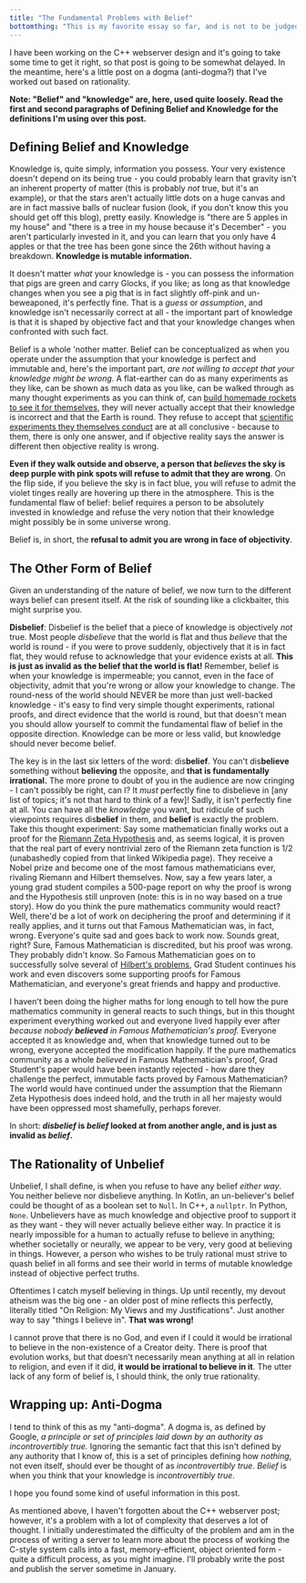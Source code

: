 ```yaml
---
title: "The Fundamental Problems with Belief"
bottomthing: "This is my favorite essay so far, and is not to be judged by the title - I couldn't think of anything that fit better."
---
```


I have been working on the C++ webserver design and it's going to take some time to get it right, so that post is going to be somewhat delayed. In the meantime, here's a little post on a dogma (anti-dogma?) that I've worked out based on rationality.

**Note: "Belief" and "knowledge" are, here, used quite loosely. Read the first and second paragraphs of Defining Belief and Knowledge for the definitions I'm using over this post.**

## Defining Belief and Knowledge

Knowledge is, quite simply, information you possess. Your very existence doesn't depend on its being true - you could probably learn that gravity isn't an inherent property of matter (this is probably *not* true, but it's an example), or that the stars aren't actually little dots on a huge canvas and are in fact massive balls of nuclear fusion (look, if you don't know this you should get off this blog), pretty easily. Knowledge is "there are 5 apples in my house" and "there is a tree in my house because it's December" - you aren't particularly invested in it, and you can learn that you only have 4 apples or that the tree has been gone since the 26th without having a breakdown. **Knowledge is mutable information.**

It doesn't matter *what* your knowledge is - you can possess the information that pigs are green and carry Glocks, if you like; as long as that knowledge changes when you see a pig that is in fact slightly off-pink and un-beweaponed, it's perfectly fine. That is a *guess* or *assumption*, and knowledge isn't necessarily correct at all - the important part of knowledge is that it is shaped by objective fact and that your knowledge changes when confronted with such fact.

Belief is a whole 'nother matter. Belief can be conceptualized as when you operate under the assumption that your knowledge is perfect and immutable and, here's the important part, *are not willing to accept that your knowledge might be wrong*. A flat-earther can do as many experiments as they like, can be shown as much data as you like, can be walked through as many thought experiments as you can think of, can [build homemade rockets to see it for themselves](https://www.bbc.com/news/av/technology-43064922), they will never actually accept that their knowledge is incorrect and that the Earth is round. They refuse to accept that [scientific experiments they themselves conduct](https://www.businessinsider.com/flat-earthers-tried-to-prove-the-earth-was-flat-and-it-did-not-go-well-2019-2) are at all conclusive - because to them, there is only one answer, and if objective reality says the answer is different then objective reality is wrong.

**Even if they walk outside and observe, a person that _believes_ the sky is deep purple with pink spots will refuse to admit that they are wrong**. On the flip side, if you believe the sky is in fact blue, you will refuse to admit the violet tinges really are hovering up there in the atmosphere. This is the fundamental flaw of belief: belief requires a person to be absolutely invested in knowledge and refuse the very notion that their knowledge might possibly be in some universe wrong.

Belief is, in short, the **refusal to admit you are wrong in face of objectivity**.

## The Other Form of Belief

Given an understanding of the nature of belief, we now turn to the different ways belief can present itself. At the risk of sounding like a clickbaiter, this might surprise you.

**Disbelief**: Disbelief is the belief that a piece of knowledge is objectively *not* true. Most people *disbelieve* that the world is flat and thus *believe* that the world is round - if you were to prove suddenly, objectively that it is in fact flat, they would refuse to acknowledge that your evidence exists at all. **This is just as invalid as the belief that the world is flat!** Remember, belief is when your knowledge is impermeable; you cannot, even in the face of objectivity, admit that you're wrong or allow your knowledge to change. The round-ness of the world should NEVER be more than just well-backed knowledge - it's easy to find very simple thought experiments, rational proofs, and direct evidence that the world is round, but that doesn't mean you should allow yourself to commit the fundamental flaw of belief in the opposite direction. Knowledge can be more or less valid, but knowledge should never become belief.

The key is in the last six letters of the word: dis**belief**. You can't dis**believe** something without **believing** the opposite, and **that is fundamentally irrational.** The more prone to doubt of you in the audience are now cringing - I can't possibly be right, can I? It *must* perfectly fine to disbelieve in [any list of topics; it's not that hard to think of a few]! Sadly, it isn't perfectly fine at all. You can have all the *knowledge* you want, but ridicule of such viewpoints requires dis**belief** in them, and **belief** is exactly the problem. Take this thought experiment: Say some mathematician finally works out a proof for the [Riemann Zeta Hypothesis](https://en.wikipedia.org/wiki/Riemann_hypothesis) and, as seems logical, it is proven that the real part of every nontrivial zero of the Riemann zeta function is 1/2 (unabashedly copied from that linked Wikipedia page). They receive a Nobel prize and become one of the most famous mathematicians ever, rivaling Riemann and Hilbert themselves. Now, say a few years later, a young grad student compiles a 500-page report on why the proof is wrong and the Hypothesis still unproven (note: this is in no way based on a true story). How do you think the pure mathematics community would react? Well, there'd be a lot of work on deciphering the proof and determining if it really applies, and it turns out that Famous Mathematician was, in fact, wrong. Everyone's quite sad and goes back to work now. Sounds great, right? Sure, Famous Mathematician is discredited, but his proof was wrong. They probably didn't know. So Famous Mathematician goes on to successfully solve several of [Hilbert's problems](https://en.wikipedia.org/wiki/Hilbert%27s_problems), Grad Student continues his work and even discovers some supporting proofs for Famous Mathematician, and everyone's great friends and happy and productive.

I haven't been doing the higher maths for long enough to tell how the pure mathematics community in general reacts to such things, but in this thought experiment everything worked out and everyone lived happily ever after _because nobody **believed** in Famous Mathematician's proof._ Everyone accepted it as knowledge and, when that knowledge turned out to be wrong, everyone accepted the modification happily. If the pure mathematics community as a whole *believed* in Famous Mathematician's proof, Grad Student's paper would have been instantly rejected - how dare they challenge the perfect, immutable facts proved by Famous Mathematician? The world would have continued under the assumption that the Riemann Zeta Hypothesis does indeed hold, and the truth in all her majesty would have been oppressed most shamefully, perhaps forever.

In short: ***disbelief* is *belief* looked at from another angle, and is just as invalid as *belief*.**

## The Rationality of Unbelief

Unbelief, I shall define, is when you refuse to have any belief *either way*. You neither believe nor disbelieve anything. In Kotlin, an un-believer's belief could be thought of as a boolean set to `Null`. In C++, a `nullptr`. In Python, `None`. Unbelievers have as much knowledge and objective proof to support it as they want - they will never actually believe either way. In practice it is nearly impossible for a human to actually refuse to believe in anything; whether societally or neurally, we appear to be very, very good at believing in things. However, a person who wishes to be truly rational must strive to quash belief in all forms and see their world in terms of mutable knowledge instead of objective perfect truths.

Oftentimes I catch myself believing in things. Up until recently, my devout atheism was the big one - an older post of mine reflects this perfectly, literally titled "On Religion: My Views and my Justifications". Just another way to say "things I believe in". **That was wrong!**

I cannot prove that there is no God, and even if I could it would be irrational to believe in the non-existence of a Creator deity. There is proof that evolution works, but that doesn't necessarily mean anything at all in relation to religion, and even if it did, **it would be irrational to believe in it**. The utter lack of any form of belief is, I should think, the only true rationality.

## Wrapping up: Anti-Dogma

I tend to think of this as my "anti-dogma". A dogma is, as defined by Google, *a principle or set of principles laid down by an authority as incontrovertibly true.* Ignoring the semantic fact that this isn't defined by any authority that I know of, this is a set of principles defining how *nothing*, not even itself, should ever be thought of as *incontrovertibly true*. *Belief* is when you think that your knowledge is *incontrovertibly true*.

I hope you found some kind of useful information in this post.



As mentioned above, I haven't forgotten about the C++ webserver post; however, it's a problem with a lot of complexity that deserves a lot of thought. I initially underestimated the difficulty of the problem and am in the process of writing a server to learn more about the process of working the C-style system calls into a fast, memory-efficient, object oriented form - quite a difficult process, as you might imagine. I'll probably write the post and publish the server sometime in January.